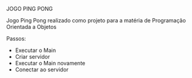 JOGO PING PONG

Jogo Ping Pong realizado como projeto para a matéria de Programação Orientada a Objetos

Passos:
- Executar o Main
- Criar servidor
- Executar o Main novamente
- Conectar ao servidor